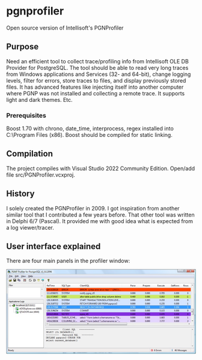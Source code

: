 # pgnprofiler
Open source version of Intellisoft's PGNProfiler

## Purpose

Need an efficient tool to collect trace/profiling info from Intellisoft OLE DB Provider for PostgreSQL. The tool should be able to read very long traces from Windows applications and Services (32- and 64-bit), change logging levels, filter for errors, store traces to files, and display previously stored files. It has advanced features like injecting itself into another computer where PGNP was not installed and collecting a remote trace. It supports light and dark themes. Etc.

### Prerequisites

Boost 1.70 with chrono, date_time, interprocess, regex installed into C:\Program Files (x86). Boost should be compiled for static linking.

## Compilation

The project compiles with Visual Studio 2022 Community Edition. Open/add file src/PGNProfiler.vcxproj.

## History

I solely created the PGNProfiler in 2009. I got inspiration from another similar tool that I contributed a few years before. That other tool was written in Delphi 6/7 (Pascal). It provided me with good idea what is expected from a log viewer/tracer.

## User interface explained

There are four main panels in the profiler window:

![alt text](miscdata/img01.jpg)
